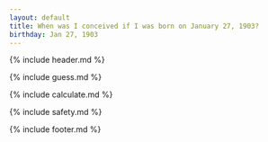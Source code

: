 ```yaml
---
layout: default
title: When was I conceived if I was born on January 27, 1903?
birthday: Jan 27, 1903
---
```


{% include header.md %}

{% include guess.md %}

{% include calculate.md %}

{% include safety.md %}

{% include footer.md %}



